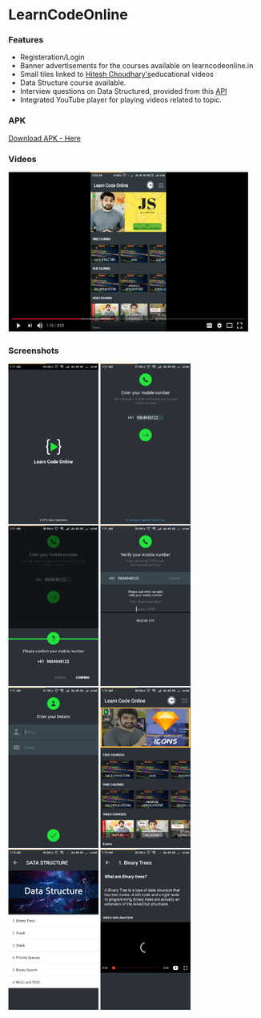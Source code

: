 # LearnCodeOnline

### Features
- Registeration/Login
- Banner advertisements for the courses available on learncodeonline.in
- Small tiles linked to [Hitesh Choudhary's](https://www.youtube.com/user/hiteshitube "View his profile")educational videos
- Data Structure course available. 
- Interview questions on Data Structured, provided from this [API](https://learncodeonline.in/api/android/datastructure.json "Click to see the details")
- Integrated YouTube player for playing videos related to topic.

### APK

[Download APK - Here](https://github.com/IamAKX/LearnCodeOnline/blob/master/LearnCodeOnline.apk?raw=true)

### Videos

<a href="http://www.youtube.com/watch?feature=player_embedded&v=UXvAr_W1y2E" target="_blank"><img src="https://github.com/IamAKX/LearnCodeOnline/blob/master/Screen%20Shot%202018-06-15%20at%2012.18.21%20PM.png" 
alt="Check the video demonstration" width="480" height="320" /></a>


### Screenshots

<img src="https://github.com/IamAKX/LearnCodeOnline/blob/master/Screenshots/Screenshot_2018-06-15-01-11-13-507_com.akash.applications.learncodeonline.png" 
width="180" height="320" /> <img src="https://github.com/IamAKX/LearnCodeOnline/blob/master/Screenshots/Screenshot_2018-06-15-01-11-32-601_com.akash.applications.learncodeonline.png" 
width="180" height="320" /> <img src="https://github.com/IamAKX/LearnCodeOnline/blob/master/Screenshots/Screenshot_2018-06-15-01-11-36-590_com.akash.applications.learncodeonline.png" 
width="180" height="320" />  <img src="https://github.com/IamAKX/LearnCodeOnline/blob/master/Screenshots/Screenshot_2018-06-15-01-11-42-599_com.akash.applications.learncodeonline.png" 
width="180" height="320" /> <img src="https://github.com/IamAKX/LearnCodeOnline/blob/master/Screenshots/Screenshot_2018-06-15-01-11-53-691_com.akash.applications.learncodeonline.png" 
width="180" height="320" /> <img src="https://github.com/IamAKX/LearnCodeOnline/blob/master/Screenshots/Screenshot_2018-06-15-01-12-13-719_com.akash.applications.learncodeonline.png" 
width="180" height="320" /> <img src="https://github.com/IamAKX/LearnCodeOnline/blob/master/Screenshots/Screenshot_2018-06-15-01-13-16-746_com.akash.applications.learncodeonline.png" 
width="180" height="320" /> <img src="https://github.com/IamAKX/LearnCodeOnline/blob/master/Screenshots/Screenshot_2018-06-15-01-13-23-547_com.akash.applications.learncodeonline.png" 
width="180" height="320" />
